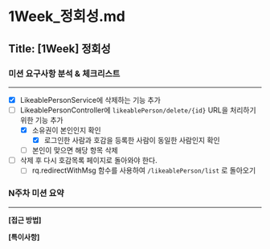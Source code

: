 # 1Week_정회성.md

## Title: [1Week] 정회성

### 미션 요구사항 분석 & 체크리스트

---

- [x] LikeablePersonService에 삭제하는 기능 추가
- [ ] LikeablePersonController에 ```likeablePerson/delete/{id}``` URL을 처리하기 위한 기능 추가
  - [x] 소유권이 본인인지 확인
    - [x] 로그인한 사람과 호감을 등록한 사람이 동일한 사람인지 확인
  - [ ] 본인이 맞으면 해당 항목 삭제
- [ ] 삭제 후 다시 호감목록 페이지로 돌아와야 한다.
  - [ ] rq.redirectWithMsg 함수를 사용하여 ```/likeablePerson/list``` 로 돌아오기

### N주차 미션 요약

---

**[접근 방법]**



**[특이사항]**
